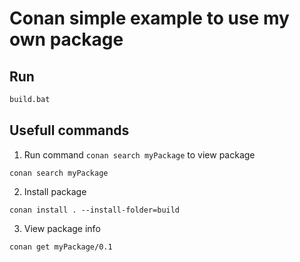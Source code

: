 # Conan simple example to use my own package

## Run
```bash
build.bat
```

## Usefull commands
1) Run command `conan search myPackage` to view package
```shell
conan search myPackage
```

2) Install package
```shell
conan install . --install-folder=build
```

3) View package info
```shell
conan get myPackage/0.1
```